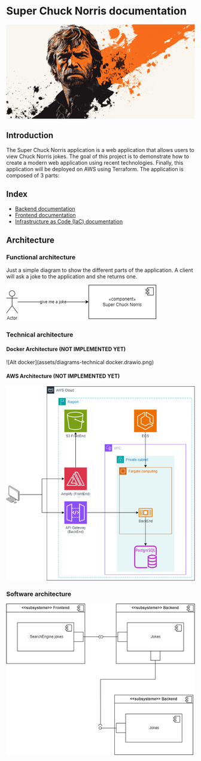 # Super Chuck Norris documentation

![Alt chuck](assets/Logo_Chuck_Norris2.png)

## Introduction

The Super Chuck Norris application is a web application that allows users to view Chuck Norris jokes.
The goal of this project is to demonstrate how to create a modern web application using recent technologies.
Finally, this application will be deployed on AWS using Terraform.
The application is composed of 3 parts:

## Index

* [Backend documentation](backend.md)
* [Frontend documentation](frontend.md)
* [Infrastructure as Code (IaC) documentation](iac.md)

## Architecture

### Functional architecture
Just a simple diagram to show the different parts of the application.
A client will ask a joke to the application and she returns one.

![Alt functional](assets/diagrams-functionnal.drawio.png)

### Technical architecture
#### Docker Architecture (NOT IMPLEMENTED YET)
![Alt docker](assets/diagrams-technical docker.drawio.png)

#### AWS Architecture (NOT IMPLEMENTED YET)
![Alt technical](assets/diagrams-technical.drawio.png)

### Software architecture
![Alt software](assets/diagrams-software.drawio.png)